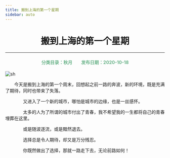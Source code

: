 ```yaml
---
title: 搬到上海的第一个星期
sidebar: auto
---
```


# <center>搬到上海的第一个星期</center>

***
<center>
<font color =#6AB389> 
<h4>分类目录：秋月&emsp;&emsp;发布日期：2020-10-18</h4>
</font>
</center>

<img :src="$withBase('/sh.jpg')" alt="sh">
<br>

&ensp;&ensp;&ensp;&ensp;今天是搬到上海的第一个周末，回想起之前一路的奔波，新的环境，既是充满了期待，同时也带来了失落。

    &emsp;&emsp;又进入了一个新的城市，哪怕是城市的边缘，也是一丝感怀。

    &emsp;&emsp;太多的人为了所谓的城市付出了青春，我不希望我的一生都将自己的青春埋葬在这里。

    &emsp;&emsp;或是随波逐流，或是黯然退去。

    &emsp;&emsp;选择总是令人期待，却又是万分残忍。

    &emsp;&emsp;你既然做出了选择，那就一路走下去，无论前路如何！

